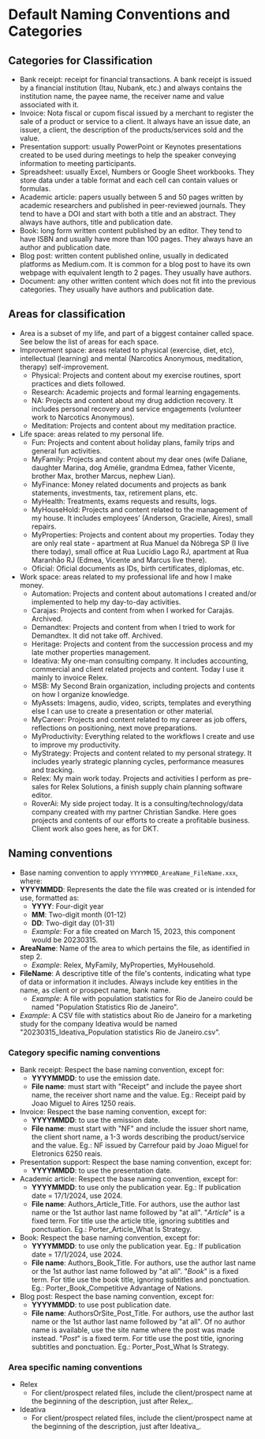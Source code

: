 # Default Naming Conventions and Categories
## Categories for Classification
- Bank receipt: receipt for financial transactions. A bank receipt is issued by a financial institution (Itau, Nubank, etc.) and always contains the institution name, the payee name, the receiver name and value associated with it.
- Invoice: Nota fiscal or cupom fiscal issued by a merchant to register the sale of a product or service to a client. It always have an issue date, an issuer, a client, the description of the products/services sold and the value.
- Presentation support: usually PowerPoint or Keynotes presentations created to be used during meetings to help the speaker conveying information to meeting participants.
- Spreadsheet: usually Excel, Numbers or Google Sheet workbooks. They store data under a table format and each cell can contain values or formulas.
- Academic article: papers usually between 5 and 50 pages written by academic researchers and published in peer-reviewed journals. They tend to have a DOI and start with both a title and an abstract. They always have authors, title and publication date.
- Book: long form written content published by an editor. They tend to have ISBN and usually have more than 100 pages. They always have an author and publication date.
- Blog post: written content published online, usually in dedicated platforms as Medium.com. It is common for a blog post to have its own webpage with equivalent length to 2 pages. They usually have authors.
- Document: any other written content which does not fit into the previous categories. They usually have authors and publication date.
## Areas for classification
- Area is a subset of my life, and part of a biggest container called space. See below the list of areas for each space.
- Improvement space: areas related to physical (exercise, diet, etc), intellectual (learning) and mental (Narcotics Anonymous, meditation, therapy) self-improvement.
    - Physical: Projects and content about my exercise routines, sport practices and diets followed.
    - Research: Academic projects and formal learning engagements.
    - NA: Projects and content about my drug addiction recovery. It includes personal recovery and service engagements (volunteer work to Narcotics Anonymous).
    - Meditation: Projects and content about my meditation practice.
- Life space: areas related to my personal life.
    - Fun: Projects and content about holiday plans, family trips and general fun activities.
    - MyFamily: Projects and content about my dear ones (wife Daliane, daughter Marina, dog Amélie, grandma Edmea, father Vicente, brother Max, brother Marcus, nephew Lian).
    - MyFinance: Money related documents and projects as bank statements, investments, tax, retirement plans, etc.
    - MyHealth: Treatments, exams requests and results, logs.
    - MyHouseHold: Projects and content related to the management of my house. It includes employees’ (Anderson, Gracielle, Aires), small repairs.
    - MyProperties: Projects and content about my properties. Today they are only real state - apartment at Rua Manuel da Nóbrega SP (I live there today), small office at Rua Lucídio Lago RJ, apartment at Rua Maranhão RJ (Edmea, Vicente and Marcus live there).
    - Oficial: Oficial documents as IDs, birth certificates, diplomas, etc.
- Work space: areas related to my professional life and how I make money.
    - Automation: Projects and content about automations I created and/or implemented to help my day-to-day activities.
    - Carajas: Projects and content from when I worked for Carajás. Archived.
    - Demandtex: Projects and content from when I tried to work for Demandtex. It did not take off. Archived.
    - Heritage: Projects and content from the succession process and my late mother properties management.
    - Ideativa: My one-man consulting company. It includes accounting, commercial and client related projects and content. Today I use it mainly to invoice Relex.
    - MSB: My Second Brain organization, including projects and contents on how I organize knowledge.
    - MyAssets: Imagens, audio, video, scripts, templates and everything else I can use to create a presentation or other material.
    - MyCareer: Projects and content related to my career as job offers, reflections on positioning, next move preparations.
    - MyProductivity: Everything related to the workflows I create and use to improve my productivity.
    - MyStrategy: Projects and content related to my personal strategy. It includes yearly strategic planning cycles, performance measures and tracking.
    - Relex: My main work today. Projects and activities I perform as pre-sales for Relex Solutions, a finish supply chain planning software editor.
    - RoverAi: My side project today. It is a consulting/technology/data company created with my partner Christian Sandke. Here goes projects and contents of our efforts to create a profitable business. Client work also goes here, as for DKT.
## Naming conventions
- Base naming convention to apply `YYYYMMDD_AreaName_FileName.xxx`, where:
- **YYYYMMDD**: Represents the date the file was created or is intended for use, formatted as:
    - **YYYY**: Four-digit year
    - **MM**: Two-digit month (01-12)
    - **DD**: Two-digit day (01-31)
    - *Example*: For a file created on March 15, 2023, this component would be 20230315.
- **AreaName**: Name of the area to which pertains the file, as identified in step 2.
    - *Example*: Relex, MyFamily, MyProperties, MyHousehold.
- **FileName**: A descriptive title of the file's contents, indicating what type of data or information it includes. Always include key entities in the name, as client or prospect name, bank name.
    - *Example*: A file with population statistics for Rio de Janeiro could be named "Population Statistics Rio de Janeiro".
- *Example*: A CSV file with statistics about Rio de Janeiro for a marketing study for the company Ideativa would be named "20230315_Ideativa_Population statistics Rio de Janeiro.csv".
### Category specific naming conventions
- Bank receipt: Respect the base naming convention, except for:
    - **YYYYMMDD**: to use the emission date.
    - **File name**: must start with "Receipt" and include the payee short name, the receiver short name and the value. Eg.: Receipt paid by Joao Miguel to Aires 1250 reais.
- Invoice: Respect the base naming convention, except for:
    - **YYYYMMDD**: to use the emission date.
    - **File name**: must start with "NF" and include the issuer short name, the client short name, a 1-3 words describing the product/service and the value. Eg.: NF issued by Carrefour paid by Joao Miguel for Eletronics 6250 reais.
- Presentation support: Respect the base naming convention, except for:
    - **YYYYMMDD**: to use the presentation date.
- Academic article: Respect the base naming convention, except for:
    - **YYYYMMDD**: to use only the publication year. Eg.: If publication date = 17/1/2024, use 2024.
    - **File name**: Authors_Article_Title. For authors, use the author last name or the 1st author last name followed by "at all". "_Article_" is a fixed term. For title use the article title, ignoring subtitles and ponctuation. Eg.: Porter_Article_What Is Strategy.
- Book: Respect the base naming convention, except for:
    - **YYYYMMDD**: to use only the publication year. Eg.: If publication date = 17/1/2024, use 2024.
    - **File name**: Authors_Book_Title. For authors, use the author last name or the 1st author last name followed by "at all". "_Book_" is a fixed term. For title use the book title, ignoring subtitles and ponctuation. Eg.: Porter_Book_Competitive Advantage of Nations.
- Blog post: Respect the base naming convention, except for:
    - **YYYYMMDD**: to use post publication date.
    - **File name**: AuthorsOrSite_Post_Title. For authors, use the author last name or the 1st author last name followed by "at all". Of no author name is available, use the site name where the post was made instead. "_Post_" is a fixed term. For title use the post title, ignoring subtitles and ponctuation. Eg.: Porter_Post_What Is Strategy.
### Area specific naming conventions
- Relex
    - For client/prospect related files, include the client/prospect name at the beginning of the description, just after Relex_.
- Ideativa
    - For client/prospect related files, include the client/prospect name at the beginning of the description, just after Ideativa_.